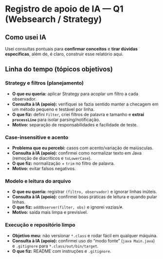 # Registro de apoio de IA — Q1 (Websearch / Strategy)

## Como usei IA
Usei consultas pontuais para **confirmar conceitos** e **tirar dúvidas específicas**, além de, é claro, construir esse relatório aqui. 

## Linha do tempo (tópicos objetivos)

### Strategy e filtros (planejamento)
- **O que eu queria:** aplicar Strategy para acoplar um filtro a cada observador.
- **Consulta à IA (apoio):** verifiquei se fazia sentido manter a checagem em um método pequeno e testável por linha.
- **O que fiz:** defini `Filter`, criei filtros de palavra e tamanho e **extraí `processLine`** para isolar parsing/notificação.
- **Motivo:** separação de responsabilidades e facilidade de teste.

### Case-insensitive e acento
- **Problema que eu percebi:** casos com acento/variação de maiúsculas.
- **Consulta à IA (apoio):** confirmei como normalizar texto em Java (remoção de diacríticos e `toLowerCase`).
- **O que fiz:** normalização + `trim` no filtro de palavra.
- **Motivo:** evitar falsos negativos.

### Modelo e leitura do arquivo
- **O que eu queria:** registrar `(filtro, observador)` e ignorar linhas inúteis.
- **Consulta à IA (apoio):** confirmei boas práticas de leitura e quando pular linhas.
- **O que fiz:** `addObserver(filter, obs)` e ignorei vazias/`#`.
- **Motivo:** saída mais limpa e previsível.

### Execução e repositório limpo
- **Objetivo meu:** não versionar `*.class` e rodar fácil em qualquer máquina.
- **Consulta à IA (apoio):** confirmei uso do “modo fonte” (`java Main.java`) e `.gitignore` para `*.class/out/bin/target`.
- **O que fiz:** README com instruções e `.gitignore`.
